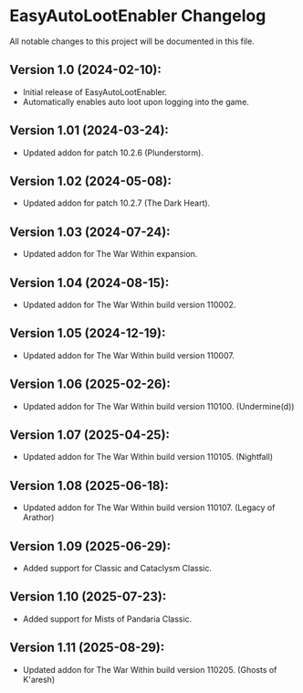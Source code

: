 # EasyAutoLootEnabler Changelog
All notable changes to this project will be documented in this file.

## Version 1.0 (2024-02-10):
- Initial release of EasyAutoLootEnabler.
- Automatically enables auto loot upon logging into the game.

## Version 1.01 (2024-03-24):
- Updated addon for patch 10.2.6 (Plunderstorm).

## Version 1.02 (2024-05-08):
- Updated addon for patch 10.2.7 (The Dark Heart).

## Version 1.03 (2024-07-24):
- Updated addon for The War Within expansion.

## Version 1.04 (2024-08-15):
- Updated addon for The War Within build version 110002.

## Version 1.05 (2024-12-19):
- Updated addon for The War Within build version 110007.

## Version 1.06 (2025-02-26):
- Updated addon for The War Within build version 110100. (Undermine(d))

## Version 1.07 (2025-04-25):
- Updated addon for The War Within build version 110105. (Nightfall)

## Version 1.08 (2025-06-18):
- Updated addon for The War Within build version 110107. (Legacy of Arathor)

## Version 1.09 (2025-06-29):
- Added support for Classic and Cataclysm Classic.

## Version 1.10 (2025-07-23):
- Added support for Mists of Pandaria Classic.

## Version 1.11 (2025-08-29):
- Updated addon for The War Within build version 110205. (Ghosts of K'aresh)